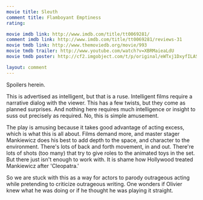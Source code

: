 ```yaml
---
movie title: Sleuth
comment title: Flamboyant Emptiness
rating: 

movie imdb link: http://www.imdb.com/title/tt0069281/
comment imdb link: http://www.imdb.com/title/tt0069281/reviews-31
movie tmdb link: http://www.themoviedb.org/movie/993
movie tmdb trailer: http://www.youtube.com/watch?v=XBRMaieaLdU
movie tmdb poster: http://cf2.imgobject.com/t/p/original/eWTxj1DxyfILASuPsPYZvUcIBkI.jpg

layout: comment
---
```


Spoilers herein.

This is advertised as intelligent, but that is a ruse. Intelligent films require a narrative dialog with the viewer. This has a few twists, but they come as planned surprises. And nothing here requires much intelligence or insight to suss out precisely as required. No, this is simple amusement.

The play is amusing because it takes good advantage of acting excess, which is what this is all about. Films demand more, and master stager Mankiewicz does his best to add depth to the space, and character to the environment. There's lots of back and forth movement, in and out. There're lots of shots (too many) that try to give roles to the animated toys in the set. But there just isn't enough to work with. It is shame how Hollywood treated Mankiewicz after 'Cleopatra.'

So we are stuck with this as a way for actors to parody outrageous acting while pretending to criticize outrageous writing. One wonders if Olivier knew what he was doing or if he thought he was playing it straight.